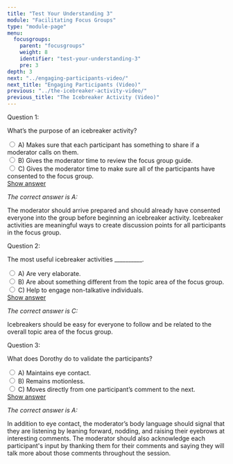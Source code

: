 ```yaml
---
title: "Test Your Understanding 3"
module: "Facilitating Focus Groups"
type: "module-page"
menu:
  focusgroups:
    parent: "focusgroups"
    weight: 8
    identifier: "test-your-understanding-3"
    pre: 3
depth: 3
next: "../engaging-participants-video/"
next_title: "Engaging Participants (Video)"
previous: "../the-icebreaker-activity-video/"
previous_title: "The Icebreaker Activity (Video)"
---
```

<div class="cases">
<div class="casetitle">
    Question 1:
</div><!-- /.casetitle -->
<div class="casecontent">
<div class="casequestion">
<p>What’s the purpose of an icebreaker activity?</p>
<div class="answer-value md-radio">
<input name="question378" id="question378a" type="radio" value="A">
<label for="question378a">A)
Makes sure that each participant has something to share if a moderator calls on them.
</label>
</div>
<div class="answer-value md-radio">
<input name="question378" id="question378b" type="radio" value="B">
<label for="question378b">B)
Gives the moderator time to review the focus group guide.
</label>
</div>
<div class="answer-value md-radio">
<input name="question378" id="question378c" type="radio" value="C">
<label for="question378c">C)
Gives the moderator time to make sure all of the participants have consented to the focus group.
</label>
</div>
</div><!-- /.casequestion -->
<div class="casesanswerdisplay">
<a class="moretoggle btn btn-link" href="#q378">Show answer <i class="fas fa-angle-double-right"></i></a>
<div class="toggleable" id="q378">
<p>
<i>The correct answer is A:</i>
</p><p>The moderator should arrive prepared and should already have consented everyone into the group before beginning an icebreaker activity. Icebreaker activities are meaningful ways to create discussion points for all participants in the focus group.</p>
</div>
</div>
</div><!-- /.casecontent -->
</div><!-- /.cases -->

<div class="cases">
<div class="casetitle">
    Question 2:
</div><!-- /.casetitle -->
<div class="casecontent">
<div class="casequestion">
<p>The most useful icebreaker activities __________.</p>
<div class="answer-value md-radio">
<input name="question379" id="question379a" type="radio" value="A">
<label for="question379a">A)
Are very elaborate.
</label>
</div>
<div class="answer-value md-radio">
<input name="question379" id="question379b" type="radio" value="B">
<label for="question379b">B)
Are about something different from the topic area of the focus group.
</label>
</div>
<div class="answer-value md-radio">
<input name="question379" id="question379c" type="radio" value="C">
<label for="question379c">C)
Help to engage non-talkative individuals.
</label>
</div>
</div><!-- /.casequestion -->
<div class="casesanswerdisplay">
<a class="moretoggle btn btn-link" href="#q379">Show answer <i class="fas fa-angle-double-right"></i></a>
<div class="toggleable" id="q379">
<p>
<i>The correct answer is C:</i>
</p><p>Icebreakers should be easy for everyone to follow and be related to the overall topic area of the focus group.</p>
</div>
</div>
</div><!-- /.casecontent -->
</div><!-- /.cases -->

<div class="cases">
<div class="casetitle">
    Question 3:
</div><!-- /.casetitle -->
<div class="casecontent">
<div class="casequestion">
<p>What does Dorothy do to validate the participants?</p>
<div class="answer-value md-radio">
<input name="question380" id="question380a" type="radio" value="A">
<label for="question380a">A)
Maintains eye contact.
</label>
</div>
<div class="answer-value md-radio">
<input name="question380" id="question380b" type="radio" value="B">
<label for="question380b">B)
Remains motionless.
</label>
</div>
<div class="answer-value md-radio">
<input name="question380" id="question380c" type="radio" value="C">
<label for="question380c">C)
Moves directly from one participant’s comment to the next.
</label>
</div>
</div><!-- /.casequestion -->
<div class="casesanswerdisplay">
<a class="moretoggle btn btn-link" href="#q380">Show answer <i class="fas fa-angle-double-right"></i></a>
<div class="toggleable" id="q380">
<p>
<i>The correct answer is A:</i>
</p><p>In addition to eye contact, the moderator’s body language should signal that they are listening by leaning forward, nodding, and raising their eyebrows at interesting comments. The moderator should also acknowledge each participant's input by thanking them for their comments and saying they will talk more about those comments throughout the session.</p>
</div>
</div>
</div><!-- /.casecontent -->
</div><!-- /.cases -->
